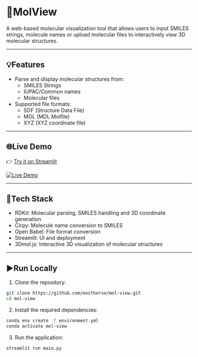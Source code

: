 # 🔬MolView
A web-based molecular visualization tool that allows users to input SMILES strings, molecule names or upload molecular files to interactively view 3D molecular structures.

---

## 💡Features
- Parse and display molecular structures from:
    - SMILES Strings
    - IUPAC/Common names
    - Molecular files 
- Supported file formats:
    - SDF (Structure Data File)
    - MOL (MDL Molfile)
    - XYZ (XYZ coordinate file)

---

## 🌐Live Demo 
👉 [Try it on Streamlit](https://your-app-name.streamlit.app) 

[![Live Demo](https://img.shields.io/badge/Live-Demo-blue?style=for-the-badge&logo=streamlit)](https://your-app-name.streamlit.app)

--- 

## 🧰Tech Stack 
- RDKit: Molecular parsing, SMILES handling and 3D coordinate generation 
- Cirpy: Molecule name conversion to SMILES
- Open Babel: File format conversion 
- Streamlit: UI and deployment
- 3Dmol.js: Interactive 3D visualization of molecular structures

--- 

## ▶️Run Locally
1. Clone the repository:
```bash
git clone https://github.com/eestherxo/mol-view.git
cd mol-view
```

2. Install the required dependencies:
```bash
conda env create -f environment.yml
conda activate mol-view
```

3. Run the application:
```bash
streamlit run main.py
```